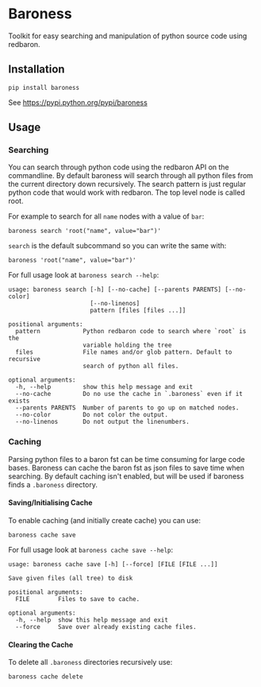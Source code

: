 # Baroness

Toolkit for easy searching and manipulation of python source code using
redbaron.


## Installation

	pip install baroness

See https://pypi.python.org/pypi/baroness


## Usage

### Searching

You can search through python code using the redbaron API on the
commandline. By default baroness will search through all python files
from the current directory down recursively. The search pattern is just
regular python code that would work with redbaron. The top level node is
called root.

For example to search for all `name` nodes with a value of `bar`:

	baroness search 'root("name", value="bar")'

`search` is the default subcommand so you can write the same with:

	baroness 'root("name", value="bar")'

For full usage look at `baroness search --help`:

	usage: baroness search [-h] [--no-cache] [--parents PARENTS] [--no-color]
	                       [--no-linenos]
	                       pattern [files [files ...]]

	positional arguments:
	  pattern            Python redbaron code to search where `root` is the
	                     variable holding the tree
	  files              File names and/or glob pattern. Default to recursive
	                     search of python all files.

	optional arguments:
	  -h, --help         show this help message and exit
	  --no-cache         Do no use the cache in `.baroness` even if it exists
	  --parents PARENTS  Number of parents to go up on matched nodes.
	  --no-color         Do not color the output.
	  --no-linenos       Do not output the linenumbers.


### Caching

Parsing python files to a baron fst can be time consuming for large
code bases. Baroness can cache the baron fst as json files to save time
when searching. By default caching isn't enabled, but will be used if
baroness finds a `.baroness` directory.

#### Saving/Initialising Cache

To enable caching (and initially create cache) you can use:

	baroness cache save

For full usage look at `baroness cache save --help`:

	usage: baroness cache save [-h] [--force] [FILE [FILE ...]]

	Save given files (all tree) to disk

	positional arguments:
	  FILE        Files to save to cache.

	optional arguments:
	  -h, --help  show this help message and exit
	  --force     Save over already existing cache files.


#### Clearing the Cache

To delete all `.baroness` directories recursively use:

	baroness cache delete

